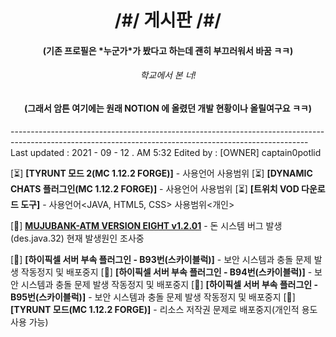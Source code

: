 <h1 align="center">/#/ 게시판 /#/</h1>
<h4 align="center">(기존 프로필은 *누군가*가 봤다고 하는데 괜히 부끄러워서 바꿈 ㅋㅋ)</h4><h6 align="center">학교에서 본 너!</h6>
<h4 align="center">(그래서 암튼 여기에는 원래 NOTION 에 올렸던 개발 현황이나 올릴여구요 ㅋㅋ)</h4>

<h8 align="center">--------------------------------------------------------------------------------------------------------------------------------------------------------</h8>
<h8 align="left">Last updated : 2021 - 09 - 12 . AM 5:32</h8>
<h8 align="left">Edited by : [OWNER] captain0potlid</h8>

[⏳] **[TYRUNT 모드 2(MC 1.12.2 FORGE)]** - 사용언어<JAVA> 사용범위<ALL>
[⏳] **[DYNAMIC CHATS 플러그인(MC 1.12.2 FORGE)]** - 사용언어<JAVA> 사용범위<ALL>
[⏳] **[트위치 VOD 다운로드 도구]** - 사용언어<JAVA, HTML5, CSS> 사용범위<개인>

[🚧] **[MUJUBANK-ATM VERSION EIGHT v1.2.01](https://github.com/captain0potlid/mujubank8atm)** - 돈 시스템 버그 발생(des.java.32) 현재 발생원인 조사중

[🛑] **[하이픽셀 서버 부속 플러그인 - B93번(스카이블럭)]** - 보안 시스템과 충돌 문제 발생 작동정지 및 배포중지
[🛑] **[하이픽셀 서버 부속 플러그인 - B94번(스카이블럭)]** - 보안 시스템과 충돌 문제 발생 작동정지 및 배포중지
[🛑] **[하이픽셀 서버 부속 플러그인 - B95번(스카이블럭)]** - 보안 시스템과 충돌 문제 발생 작동정지 및 배포중지
[🛑] **[TYRUNT 모드(MC 1.12.2 FORGE)]** - 리소스 저작권 문제로 배포중지(개인적 용도 사용 가능)

